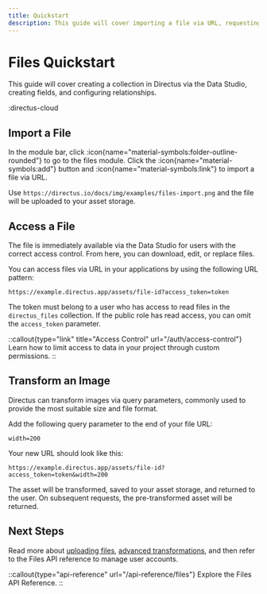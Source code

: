 ```yaml
---
title: Quickstart
description: This guide will cover importing a file via URL, requesting assets, and using transformation parameters.
---
```


# Files Quickstart

This guide will cover creating a collection in Directus via the Data Studio, creating fields, and configuring relationships.

:directus-cloud

## Import a File

In the module bar, click :icon{name="material-symbols:folder-outline-rounded"} to go to the files module. Click the :icon{name="material-symbols:add"} button and :icon{name="material-symbols:link"} to import a file via URL.

Use `https://directus.io/docs/img/examples/files-import.png` and the file will be uploaded to your asset storage.

## Access a File

The file is immediately available via the Data Studio for users with the correct access control. From here, you can download, edit, or replace files.

<!-- IMAGE OF FILE DETAIL PAGE SHOWING ID -->

You can access files via URL in your applications by using the following URL pattern:

```
https://example.directus.app/assets/file-id?access_token=token
```

The token must belong to a user who has access to read files in the `directus_files` collection. If the public role has read access, you can omit the `access_token` parameter.

::callout{type="link" title="Access Control" url="/auth/access-control"}
Learn how to limit access to data in your project through custom permissions.
::

## Transform an Image

Directus can transform images via query parameters, commonly used to provide the most suitable size and file format.

Add the following query parameter to the end of your file URL:

```
width=200
```

Your new URL should look like this:

```
https://example.directus.app/assets/file-id?access_token=token&width=200
```

The asset will be transformed, saved to your asset storage, and returned to the user. On subsequent requests, the pre-transformed asset will be returned.

## Next Steps


Read more about [uploading files](/files/upload), [advanced transformations](/files/access), and then refer to the Files API reference to manage user accounts.

::callout{type="api-reference" url="/api-reference/files"}
Explore the Files API Reference.
::
